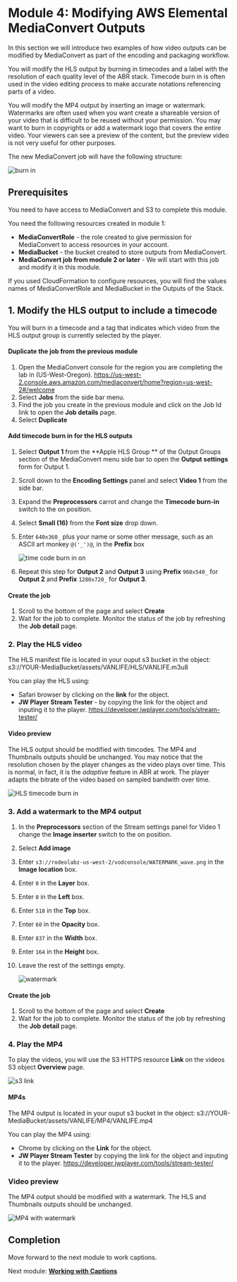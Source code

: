 # Module 4: Modifying AWS Elemental MediaConvert Outputs

In this section we will introduce two examples of how video outputs can be modified by MediaConvert as part of the encoding and packaging workflow.

You will modify the HLS output by burning in timecodes and a label with the resolution of each quality level of the ABR stack.  Timecode burn in is often used in the video editing process to make accurate notations referencing parts of a video.

You will modify the MP4 output by inserting an image or watermark. Watermarks are often used when you want create a shareable version of your video that is difficult to be reused without your permission.  You may want to burn in copyrights or add a watermark logo that covers the entire video.  Your viewers can see a preview of the content, but the preview video is not very useful for other purposes.

The new MediaConvert job will have the following structure:

![burn in](../images/mediaconvert-job-burnin.png)

 
## Prerequisites

You need to have access to MediaConvert and S3 to complete this module. 

You need the following resources created in module 1:
* **MediaConvertRole** - the role created to give permission for MediaConvert to access resources in your account.
* **MediaBucket** - the bucket created to store outputs from MediaConvert.
* **MediaConvert job from module 2 or later** - We will start with this job and modify it in this module.  

If you used CloudFormation to configure resources, you will find the values names of MediaConvertRole and MediaBucket in the Outputs of the Stack.

## 1. Modify the HLS output to include a timecode 

You will burn in a timecode and a tag that indicates which video from the HLS output group is currently selected by the player.  

#### Duplicate the job from the previous module

1. Open the MediaConvert console for the region you are completing the lab in (US-West-Oregon). https://us-west-2.console.aws.amazon.com/mediaconvert/home?region=us-west-2#/welcome
1. Select **Jobs** from the side bar menu. 
1. Find the job you create in the previous module and click on the Job Id link to open the **Job details** page.
1. Select **Duplicate**

#### Add timecode burn in for the HLS outputs

1. Select **Output 1** from the **Apple HLS Group ** of the Output Groups section of the MediaConvert menu side bar to open the **Output settings** form for Output 1.

1. Scroll down to the **Encoding Settings** panel and select **Video 1** from the side bar.
1. Expand the **Preprocessors** carrot and change the **Timecode burn-in** switch to the on position.
1. Select **Small (16)** from the **Font size** drop down.
1. Enter `640x360_` plus your name or some other message, such as an ASCII art monkey `@('_')@`, in the **Prefix** box

    ![time code burn in on](../images/mediaconvert-timecode-burn-in.png)
  
1. Repeat this step for **Output 2** and **Output 3** using **Prefix** `960x540_` for **Output 2** and **Prefix** `1280x720_` for **Output 3**.

#### Create the job

1. Scroll to the bottom of the page and select **Create**
1. Wait for the job to complete.  Monitor the status of the job by refreshing the **Job detail** page.  

### 2. Play the HLS video

The HLS manifest file is located in your ouput s3 bucket in the object: s3://YOUR-MediaBucket/assets/VANLIFE/HLS/VANLIFE.m3u8

You can play the HLS using:
* Safari browser by clicking on the **link** for the object.
* **JW Player Stream Tester** - by copying the link for the object and inputing it to the player.  https://developer.jwplayer.com/tools/stream-tester/ 

#### Video preview

The HLS output should be modified with timcodes.  The MP4 and Thumbnails outputs should be unchanged.  You may notice that the resolution chosen by the player changes as the video plays over time.  This is normal, in fact, it is the _adaptive_ feature in ABR at work.  The player adapts the bitrate of the video based on sampled bandwith over time.

![HLS timecode burn in](../images/module-4-hls-timecode.png)


### 3. Add a watermark to the MP4 output

1. In the **Preprocessors** section of the Stream settings panel for Video 1 change the **Image inserter** switch to the on position.
1. Select **Add image**
1. Enter `s3://rodeolabz-us-west-2/vodconsole/WATERMARK_wave.png` in the **Image location** box.
1. Enter `0` in the **Layer** box.
1. Enter `0` in the **Left** box.
1. Enter `518` in the **Top** box.
1. Enter `60` in the **Opacity** box.
1. Enter `837` in the **Width** box.
1. Enter `164` in the **Height** box.
1. Leave the rest of the settings empty.

    ![watermark](../images/mediaconvert-watermark.png)

#### Create the job

1. Scroll to the bottom of the page and select **Create**
1. Wait for the job to complete.  Monitor the status of the job by refreshing the **Job detail** page.  

### 4. Play the MP4

To play the videos, you will use the S3 HTTPS resource **Link** on the videos S3 object **Overview** page.

![s3 link](../images/module-2-s3-link.png)


#### MP4s

The MP4 output is located in your ouput s3 bucket in the object: s3://YOUR-MediaBucket/assets/VANLIFE/MP4/VANLIFE.mp4

You can play the MP4 using:
* Chrome by clicking on the **Link** for the object.
* **JW Player Stream Tester** by copying the link for the object and inputing it to the player. https://developer.jwplayer.com/tools/stream-tester/ 

### Video preview

The MP4 output should be modified with a watermark.  The HLS and Thumbnails outputs should be unchanged.

![MP4 with watermark](../images/module-4-mp4-watermark.png)

## Completion

Move forward to the next module to work captions.

Next module: [**Working with Captions**](../5-Captions/README.md) 






